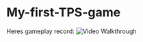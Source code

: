 # My-first-TPS-game

Heres gameplay record:
<img src='show_gameplay.gif' title='Gameplay Walkthrough' width='' alt='Video Walkthrough' />
